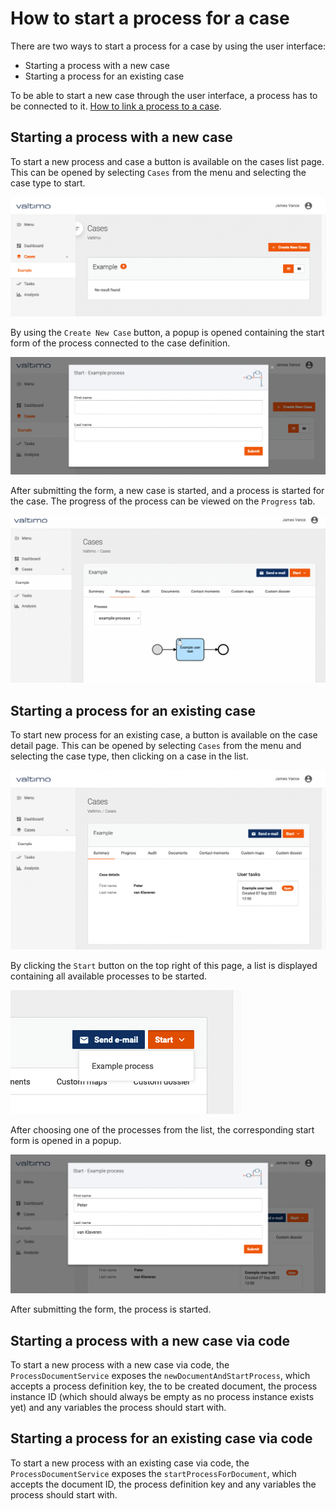 # How to start a process for a case

There are two ways to start a process for a case by using the user interface:

* Starting a process with a new case
* Starting a process for an existing case

To be able to start a new case through the user interface, a process has to be connected to it. [How to link a process to a case](link-process-and-case.md).

## Starting a process with a new case

To start a new process and case a button is available on the cases list page. This can be opened by selecting `Cases` from the menu and selecting the case type to start.

![List of example cases](../../using-valtimo/document/img/empty-example-case-list.png)

By using the `Create New Case` button, a popup is opened containing the start form of the process connected to the case definition.

![Form used to start new case](../../using-valtimo/document/img/new-case-start-form.png)

After submitting the form, a new case is started, and a process is started for the case. The progress of the process can be viewed on the `Progress` tab.

![img.png](../../using-valtimo/document/img/case-progress-tab.png)

## Starting a process for an existing case

To start new process for an existing case, a button is available on the case detail page. This can be opened by selecting `Cases` from the menu and selecting the case type, then clicking on a case in the list.

![Case detail page](../../using-valtimo/document/img/case-detail-page.png)

By clicking the `Start` button on the top right of this page, a list is displayed containing all available processes to be started.

![List of avilable processes](../../using-valtimo/document/img/process-list.png)

After choosing one of the processes from the list, the corresponding start form is opened in a popup.

![New process popup](../../using-valtimo/document/img/new-process-popup.png)

After submitting the form, the process is started.

## Starting a process with a new case via code

To start a new process with a new case via code, the `ProcessDocumentService` exposes the `newDocumentAndStartProcess`, which accepts a process definition key, the to be created document, the process instance ID (which should always be empty as no process instance exists yet) and any variables the process should start with.

## Starting a process for an existing case via code

To start a new process with an existing case via code, the `ProcessDocumentService` exposes the `startProcessForDocument`, which accepts the document ID, the process definition key and any variables the process should start with.
